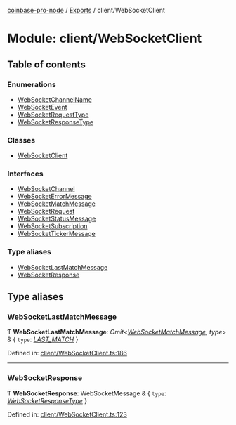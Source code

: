 [coinbase-pro-node](../README.md) / [Exports](../modules.md) / client/WebSocketClient

# Module: client/WebSocketClient

## Table of contents

### Enumerations

- [WebSocketChannelName](../enums/client_websocketclient.websocketchannelname.md)
- [WebSocketEvent](../enums/client_websocketclient.websocketevent.md)
- [WebSocketRequestType](../enums/client_websocketclient.websocketrequesttype.md)
- [WebSocketResponseType](../enums/client_websocketclient.websocketresponsetype.md)

### Classes

- [WebSocketClient](../classes/client_websocketclient.websocketclient.md)

### Interfaces

- [WebSocketChannel](../interfaces/client_websocketclient.websocketchannel.md)
- [WebSocketErrorMessage](../interfaces/client_websocketclient.websocketerrormessage.md)
- [WebSocketMatchMessage](../interfaces/client_websocketclient.websocketmatchmessage.md)
- [WebSocketRequest](../interfaces/client_websocketclient.websocketrequest.md)
- [WebSocketStatusMessage](../interfaces/client_websocketclient.websocketstatusmessage.md)
- [WebSocketSubscription](../interfaces/client_websocketclient.websocketsubscription.md)
- [WebSocketTickerMessage](../interfaces/client_websocketclient.websockettickermessage.md)

### Type aliases

- [WebSocketLastMatchMessage](client_websocketclient.md#websocketlastmatchmessage)
- [WebSocketResponse](client_websocketclient.md#websocketresponse)

## Type aliases

### WebSocketLastMatchMessage

Ƭ **WebSocketLastMatchMessage**: *Omit*<[*WebSocketMatchMessage*](../interfaces/client_websocketclient.websocketmatchmessage.md), *type*\> & { `type`: [*LAST\_MATCH*](../enums/client_websocketclient.websocketresponsetype.md#last_match)  }

Defined in: [client/WebSocketClient.ts:186](https://github.com/bennycode/coinbase-pro-node/blob/c3d8f7c/src/client/WebSocketClient.ts#L186)

___

### WebSocketResponse

Ƭ **WebSocketResponse**: WebSocketMessage & { `type`: [*WebSocketResponseType*](../enums/client_websocketclient.websocketresponsetype.md)  }

Defined in: [client/WebSocketClient.ts:123](https://github.com/bennycode/coinbase-pro-node/blob/c3d8f7c/src/client/WebSocketClient.ts#L123)
